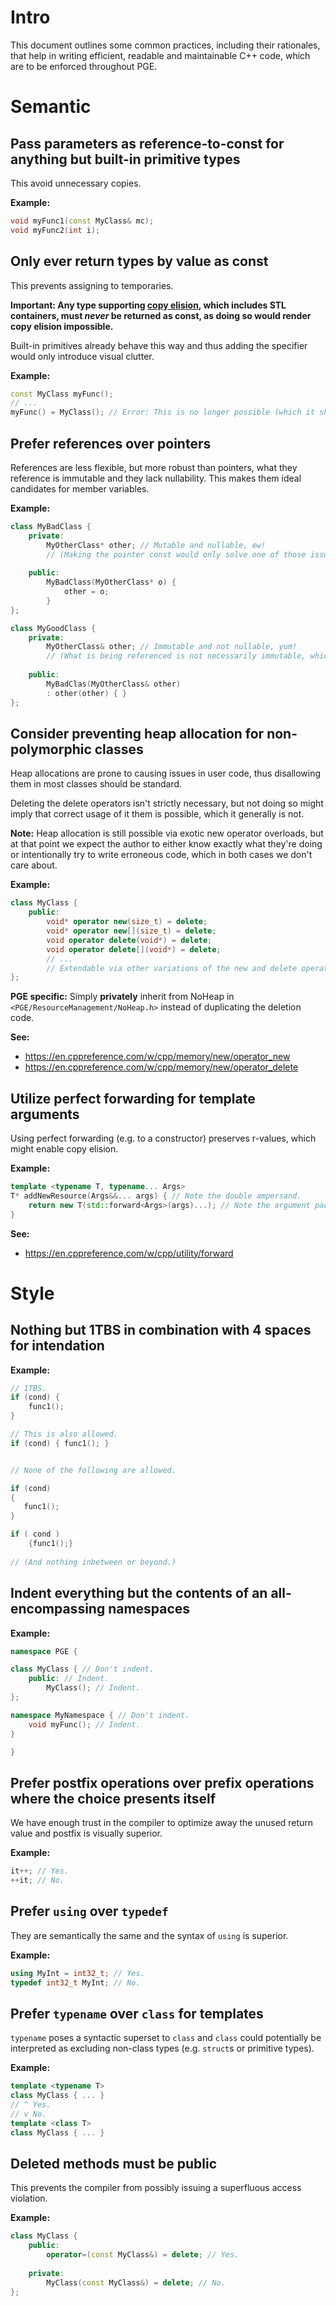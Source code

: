 # Intro
This document outlines some common practices, including their rationales, that help in writing efficient, readable and maintainable C++ code, which are to be enforced throughout PGE.

# Semantic

## Pass parameters as reference-to-const for anything but built-in primitive types
This avoid unnecessary copies.

**Example:**
```cpp
void myFunc1(const MyClass& mc);
void myFunc2(int i);
```


## Only ever return types by value as const
This prevents assigning to temporaries.

**Important: Any type supporting [copy elision](https://en.cppreference.com/w/cpp/language/copy_elision), which includes STL containers, must *never* be returned as const, as doing so would render copy elision impossible.**

Built-in primitives already behave this way and thus adding the specifier would only introduce visual clutter.

**Example:**
```cpp
const MyClass myFunc();
// ...
myFunc() = MyClass(); // Error: This is no longer possible (which it shouldn't be!)
```


## Prefer references over pointers
References are less flexible, but more robust than pointers, what they reference is immutable and they lack nullability. This makes them ideal candidates for member variables.

**Example:**
```cpp
class MyBadClass {
    private:
        MyOtherClass* other; // Mutable and nullable, ew!
        // (Making the pointer const would only solve one of those issues.)
        
    public:
        MyBadClass(MyOtherClass* o) {
            other = o;
        }
};

class MyGoodClass {
    private:
        MyOtherClass& other; // Immutable and not nullable, yum!
        // (What is being referenced is not necessarily immutable, which is correct.)
        
    public:
        MyBadClas(MyOtherClass& other)
        : other(other) { }
};
```


## Consider preventing heap allocation for non-polymorphic classes
Heap allocations are prone to causing issues in user code, thus disallowing them in most classes should be standard.

Deleting the delete operators isn't strictly necessary, but not doing so might imply that correct usage of it them is possible, which it generally is not.

**Note:**
Heap allocation is still possible via exotic new operator overloads, but at that point we expect the author to either know exactly what they're doing or intentionally try to write erroneous code, which in both cases we don't care about.

**Example:**
```cpp
class MyClass {
    public:
        void* operator new(size_t) = delete;
        void* operator new[](size_t) = delete;
        void operator delete(void*) = delete;
        void operator delete[](void*) = delete;
        // ...
        // Extendable via other variations of the new and delete operators.
};
```

**PGE specific:**
Simply **privately** inherit from NoHeap in `<PGE/ResourceManagement/NoHeap.h>` instead of duplicating the deletion code.

**See:**
- https://en.cppreference.com/w/cpp/memory/new/operator_new
- https://en.cppreference.com/w/cpp/memory/new/operator_delete


## Utilize perfect forwarding for template arguments
Using perfect forwarding (e.g. to a constructor) preserves r-values, which might enable copy elision.

**Example:**
```cpp
template <typename T, typename... Args>
T* addNewResource(Args&&... args) { // Note the double ampersand.
    return new T(std::forward<Args>(args)...); // Note the argument pack expansion after the forwarding.
}
```

**See:**
- https://en.cppreference.com/w/cpp/utility/forward


# Style

## Nothing but 1TBS in combination with 4 spaces for intendation
**Example:**
```cpp
// 1TBS.
if (cond) {
    func1();
}

// This is also allowed.
if (cond) { func1(); }


// None of the following are allowed.

if (cond)
{
   func1();
}

if ( cond )
    {func1();}
    
// (And nothing inbetween or beyond.)
```

## Indent everything but the contents of an all-encompassing namespaces
**Example:**
```cpp
namespace PGE {

class MyClass { // Don't indent.
    public: // Indent.
        MyClass(); // Indent.
};

namespace MyNamespace { // Don't indent.
    void myFunc(); // Indent.
}

}
```


## Prefer postfix operations over prefix operations where the choice presents itself
We have enough trust in the compiler to optimize away the unused return value and postfix is visually superior.

**Example:**
```cpp
it++; // Yes.
++it; // No.
```


## Prefer `using` over `typedef`
They are semantically the same and the syntax of `using` is superior.

**Example:**
```cpp
using MyInt = int32_t; // Yes.
typedef int32_t MyInt; // No.
```


## Prefer `typename` over `class` for templates
`typename` poses a syntactic superset to `class` and `class` could potentially be interpreted as excluding non-class types (e.g. `struct`s or primitive types).

**Example:**
```cpp
template <typename T>
class MyClass { ... }
// ^ Yes.
// v No.
template <class T>
class MyClass { ... }
```


## Deleted methods must be public
This prevents the compiler from possibly issuing a superfluous access violation.

**Example:**
```cpp
class MyClass {
    public:
        operator=(const MyClass&) = delete; // Yes.
        
    private:
        MyClass(const MyClass&) = delete; // No.
};
```
